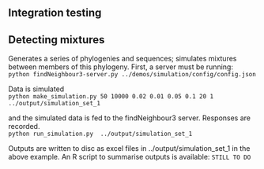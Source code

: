 Integration testing
-------------------

Detecting mixtures
--------------------
Generates a series of phylogenies and sequences; simulates mixtures between members of this phylogeny.
First, a server must be running:  
```python findNeighbour3-server.py ../demos/simulation/config/config.json ```

Data is simulated    
```python make_simulation.py 50 10000 0.02 0.01 0.05 0.1 20 1 ../output/simulation_set_1  ```

and the simulated data is fed to the findNeighbour3 server.  Responses are recorded.    
```python run_simulation.py  ../output/simulation_set_1  ```

Outputs are written to disc as excel files in ../output/simulation_set_1 in the above example.
An R script to summarise outputs is available:
``` STILL TO DO ```
